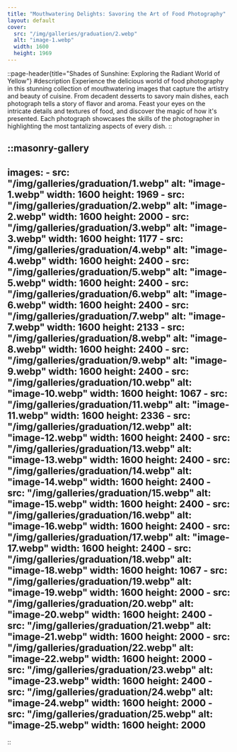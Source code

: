 ```yaml
---
title: "Mouthwatering Delights: Savoring the Art of Food Photography"
layout: default
cover: 
  src: "/img/galleries/graduation/2.webp"
  alt: "image-1.webp"
  width: 1600
  height: 1969
---
```


::page-header{title="Shades of Sunshine: Exploring the Radiant World of Yellow"}
#description
Experience the delicious world of food photography in this stunning collection of mouthwatering images that capture the artistry and beauty of cuisine. From decadent desserts to savory main dishes, each photograph tells a story of flavor and aroma. Feast your eyes on the intricate details and textures of food, and discover the magic of how it's presented. Each photograph showcases the skills of the photographer in highlighting the most tantalizing aspects of every dish. 
::

::masonry-gallery
---
  images:
    - src: "/img/galleries/graduation/1.webp"
      alt: "image-1.webp"
      width: 1600
      height: 1969
    - src: "/img/galleries/graduation/2.webp"
      alt: "image-2.webp"
      width: 1600
      height: 2000
    - src: "/img/galleries/graduation/3.webp"
      alt: "image-3.webp"
      width: 1600
      height: 1177
    - src: "/img/galleries/graduation/4.webp"
      alt: "image-4.webp"
      width: 1600
      height: 2400
    - src: "/img/galleries/graduation/5.webp"
      alt: "image-5.webp"
      width: 1600
      height: 2400
    - src: "/img/galleries/graduation/6.webp"
      alt: "image-6.webp"
      width: 1600
      height: 2400
    - src: "/img/galleries/graduation/7.webp"
      alt: "image-7.webp"
      width: 1600
      height: 2133
    - src: "/img/galleries/graduation/8.webp"
      alt: "image-8.webp"
      width: 1600
      height: 2400
    - src: "/img/galleries/graduation/9.webp"
      alt: "image-9.webp"
      width: 1600
      height: 2400
    - src: "/img/galleries/graduation/10.webp"
      alt: "image-10.webp"
      width: 1600
      height: 1067
    - src: "/img/galleries/graduation/11.webp"
      alt: "image-11.webp"
      width: 1600
      height: 2336
    - src: "/img/galleries/graduation/12.webp"
      alt: "image-12.webp"
      width: 1600
      height: 2400
    - src: "/img/galleries/graduation/13.webp"
      alt: "image-13.webp"
      width: 1600
      height: 2400
    - src: "/img/galleries/graduation/14.webp"
      alt: "image-14.webp"
      width: 1600
      height: 2400
    - src: "/img/galleries/graduation/15.webp"
      alt: "image-15.webp"
      width: 1600
      height: 2400
    - src: "/img/galleries/graduation/16.webp"
      alt: "image-16.webp"
      width: 1600
      height: 2400
    - src: "/img/galleries/graduation/17.webp"
      alt: "image-17.webp"
      width: 1600
      height: 2400
    - src: "/img/galleries/graduation/18.webp"
      alt: "image-18.webp"
      width: 1600
      height: 1067
    - src: "/img/galleries/graduation/19.webp"
      alt: "image-19.webp"
      width: 1600
      height: 2000
    - src: "/img/galleries/graduation/20.webp"
      alt: "image-20.webp"
      width: 1600
      height: 2400
    - src: "/img/galleries/graduation/21.webp"
      alt: "image-21.webp"
      width: 1600
      height: 2000
    - src: "/img/galleries/graduation/22.webp"
      alt: "image-22.webp"
      width: 1600
      height: 2000
    - src: "/img/galleries/graduation/23.webp"
      alt: "image-23.webp"
      width: 1600
      height: 2400
    - src: "/img/galleries/graduation/24.webp"
      alt: "image-24.webp"
      width: 1600
      height: 2000
    - src: "/img/galleries/graduation/25.webp"
      alt: "image-25.webp"
      width: 1600
      height: 2000
---
::